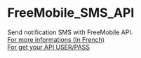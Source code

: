 # FreeMobile_SMS_API
Send notification SMS with FreeMobile API.  
[For more informations (In French)](http://freenews.fr/freenews-edition-nationale-299/free-mobile-170/nouvelle-option-notifications-par-sms-chez-free-mobile-14817)  
[For get your API USER/PASS](https://mobile.free.fr/moncompte/)
